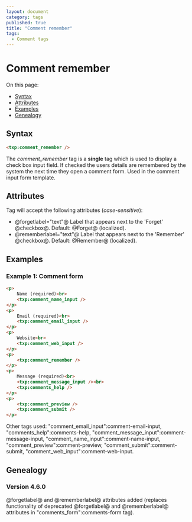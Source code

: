```yaml
---
layout: document
category: tags
published: true
title: "Comment remember"
tags:
  - Comment tags
---
```


# Comment remember

On this page:

* [Syntax](#user-content-syntax)
* [Attributes](#user-content-attributes)
* [Examples](#user-content-examples)
* [Genealogy](#user-content-genealogy)

## Syntax

```html
<txp:comment_remember />
```

The *comment_remember* tag is a __single__ tag which is used to display a check box input field. If checked the users details are remembered by the system the next time they open a comment form. Used in the comment input form template.

## Attributes

Tag will accept the following attributes (*case-sensitive*):

* @forgetlabel="text"@
Label that appears next to the 'Forget' @checkbox@.
Default: @Forget@ (localized).
* @rememberlabel="text"@
Label that appears next to the 'Remember' @checkbox@.
Default: @Remember@ (localized).

## Examples

### Example 1: Comment form

```html
<p>
    Name (required)<br>
    <txp:comment_name_input />
</p>
<p>
    Email (required)<br>
    <txp:comment_email_input />
</p>
<p>
    Website<br>
    <txp:comment_web_input />
</p>
<p>
    <txp:comment_remember />
</p>
<p>
    Message (required)<br>
    <txp:comment_message_input /><br>
    <txp:comments_help />
</p>
<p>
    <txp:comment_preview />
    <txp:comment_submit />
</p>
```

Other tags used: "comment_email_input":comment-email-input, "comments_help":comments-help, "comment_message_input":comment-message-input, "comment_name_input":comment-name-input, "comment_preview":comment-preview, "comment_submit":comment-submit, "comment_web_input":comment-web-input.

## Genealogy

### Version 4.6.0

@forgetlabel@ and @rememberlabel@ attributes added (replaces functionality of deprecated @forgetlabel@ and @rememberlabel@ attributes in "comments_form":comments-form tag).
